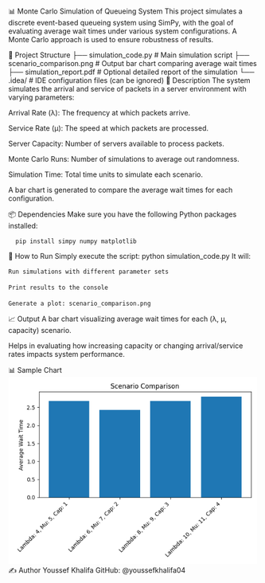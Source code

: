 📊 Monte Carlo Simulation of Queueing System
	This project simulates a discrete event-based queueing system using SimPy, with the goal of evaluating average wait times under various system configurations. A Monte Carlo approach is used to ensure robustness of results.

📁 Project Structure
  ├── simulation_code.py         # Main simulation script
  ├── scenario_comparison.png    # Output bar chart comparing average wait times
  ├── simulation_report.pdf      # Optional detailed report of the simulation
  └── .idea/                     # IDE configuration files (can be ignored)
🧠 Description
  The system simulates the arrival and service of packets in a server environment with varying parameters:
  
  Arrival Rate (λ): The frequency at which packets arrive.
  
  Service Rate (μ): The speed at which packets are processed.
  
  Server Capacity: Number of servers available to process packets.
  
  Monte Carlo Runs: Number of simulations to average out randomness.
  
  Simulation Time: Total time units to simulate each scenario.
  
  A bar chart is generated to compare the average wait times for each configuration.

📦 Dependencies
  Make sure you have the following Python packages installed:
	  
	  pip install simpy numpy matplotlib
🚀 How to Run
  Simply execute the script:
  python simulation_code.py
  It will:

    Run simulations with different parameter sets
    
    Print results to the console
    
    Generate a plot: scenario_comparison.png

📈 Output
  A bar chart visualizing average wait times for each (λ, μ, capacity) scenario.
  
  Helps in evaluating how increasing capacity or changing arrival/service rates impacts system performance.

📊 Sample Chart
<img src="scenario_comparison.png" width="500"/>
✍️ Author
  Youssef Khalifa
  GitHub: @youssefkhalifa04

